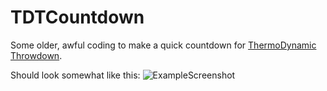 # TDTCountdown
Some older, awful coding to make a quick countdown for [ThermoDynamic Throwdown](https://smash.gg/tournament/thermodynamic-throwdown-a-dedicated-pokken-major-by-team-calyptus).


Should look somewhat like this: 
![ExampleScreenshot](https://i.imgur.com/XO0Jnu8.jpg)

